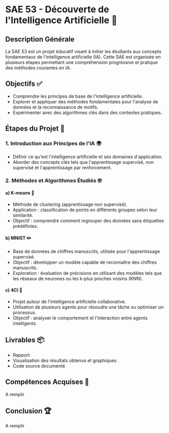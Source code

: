 # SAE 53 - Découverte de l'Intelligence Artificielle 🤖

## Description Générale
La SAE 53 est un projet éducatif visant à initier les étudiants aux concepts fondamentaux de l'intelligence artificielle (IA). Cette SAE est organisée en plusieurs étapes permettant une compréhension progressive et pratique des méthodes courantes en IA.

## Objectifs ✅
- Comprendre les principes de base de l'intelligence artificielle.
- Explorer et appliquer des méthodes fondamentales pour l'analyse de données et la reconnaissance de motifs.
- Expérimenter avec des algorithmes clés dans des contextes pratiques.

## Étapes du Projet 🔄

### 1. Introduction aux Principes de l'IA 🌍
- Définir ce qu'est l'intelligence artificielle et ses domaines d'application.
- Aborder des concepts clés tels que l'apprentissage supervisé, non supervisé et l'apprentissage par renforcement.

### 2. Méthodes et Algorithmes Étudiés 🤓
#### a) **K-means** 🔬
- Méthode de clustering (apprentissage non supervisé).
- Application : classification de points en différents groupes selon leur similarité.
- Objectif : comprendre comment regrouper des données sans étiquettes prédéfinies.

#### b) **MNIST** ✏️
- Base de données de chiffres manuscrits, utilisée pour l'apprentissage supervisé.
- Objectif : développer un modèle capable de reconnaître des chiffres manuscrits.
- Exploration : évaluation de précisions en utilisant des modèles tels que les réseaux de neurones ou les k-plus proches voisins (KNN).

#### c) **4CI** 🧬
- Projet autour de l'intelligence artificielle collaborative.
- Utilisation de plusieurs agents pour résoudre une tâche ou optimiser un processus.
- Objectif : analyser le comportement et l'interaction entre agents intelligents.

## Livrables 📦
- Rapport
- Visualisation des résultats obtenus et graphiques
- Code source documenté
  
## Compétences Acquises 🔄
A remplir

## Conclusion 🏆
A remplir
